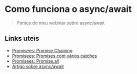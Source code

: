 # Como funciona o async/await
> Fontes do meu webinar sobre async/await

## Links uteis

- [Promisees: Promise Chaining](http://bit.ly/2YavENI)
- [Promisees: Promises com vários catches](http://bit.ly/2Yavhmi)
- [Promisees: Promise.all](http://bit.ly/2YfRb7G)
- [Artigo sobre async/await](https://imasters.com.br/desenvolvimento/funcoes-assincronas-e-retornos-como-o-async-await-tornaram-o-codigo-mais-legivel)
